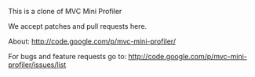 This is a clone of MVC Mini Profiler

We accept patches and pull requests here. 

About: http://code.google.com/p/mvc-mini-profiler/

For bugs and feature requests go to: http://code.google.com/p/mvc-mini-profiler/issues/list

